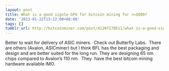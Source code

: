 ```yaml
---
layout: post
title: What is a good signle GPU for bitcoin mining for <=$600?
date: '2013-01-22T13:22:00+08:00'
tags: []
tumblr_url: http://bitcoinminer.com/post/41207170511/what-is-a-good-signle-gpu-for-bitcoin-mining-for
---
```

Better to wait for delivery of ASIC miners.  Check out Butterfly Labs.  There are others (Avalon, ASICminer) but I think BFL has the best packaging and design and are better suited for the long run. They are designing 65 nm chips compared to Avalon’s 110 nm.  They  have the best bitcoin mining hardware available IMO.
